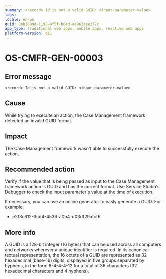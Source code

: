 ```yaml
---
summary: <record> Id is not a valid GUID: <input-parameter-value>
tags:
locale: en-us
guid: 8bb2689d-1198-4f5f-b04d-ae962aee277c
app_type: traditional web apps, mobile apps, reactive web apps
platform-version: o11
---
```


# OS-CMFR-GEN-00003

## Error message

`<record> Id is not a valid GUID: <input-parameter-value>`

## Cause

While trying to execute an action, the Case Management framework detected an invalid GUID format.

## Impact

The Case Management framework wasn't able to successfully execute the action.

## Recommended action

Verify if the value that is being passed as input to the Case Management framework action is GUID and has the correct format. Use Service Studio's Debugger to check the input parameter's value at the time of execution.

If necessary, you can use an online generator to easly generate a GUID. For example:

* e2f3c612-3cd4-4536-a0b4-d03df29afcf6
 
## More info

A GUID is a 128-bit integer (16 bytes) that can be used across all computers and networks wherever a unique identifier is required. In its canonical textual representation, the 16 octets of a GUID are represented as 32 hexadecimal (base-16) digits, displayed in five groups separated by hyphens, in the form 8-4-4-4-12 for a total of 36 characters (32 hexadecimal characters and 4 hyphens).    
